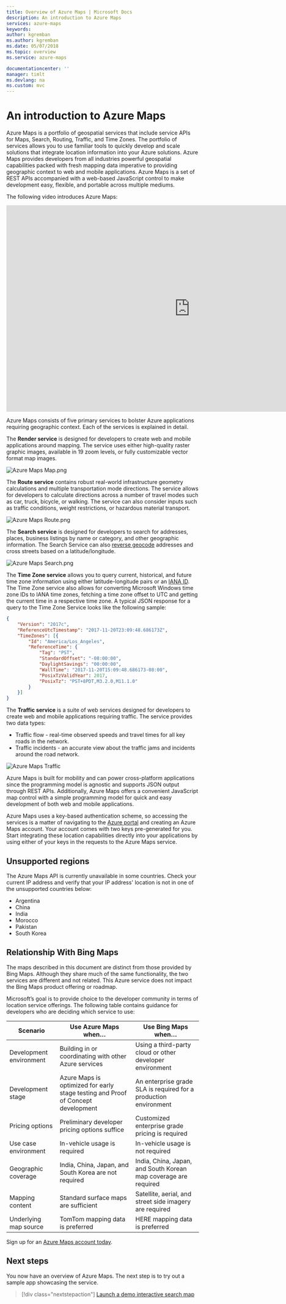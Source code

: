 ```yaml
---
title: Overview of Azure Maps | Microsoft Docs
description: An introduction to Azure Maps
services: azure-maps
keywords: 
author: kgremban
ms.author: kgremban
ms.date: 05/07/2018
ms.topic: overview
ms.service: azure-maps

documentationcenter: ''
manager: timlt
ms.devlang: na
ms.custom: mvc
---
```

 
# An introduction to Azure Maps
Azure Maps is a portfolio of geospatial services that include service APIs for Maps, Search, Routing, Traffic, and Time Zones. The portfolio of services allows you to use familiar tools to quickly develop and scale solutions that integrate location information into your Azure solutions. Azure Maps provides developers from all industries powerful geospatial capabilities packed with fresh mapping data imperative to providing geographic context to web and mobile applications. Azure Maps is a set of REST APIs accompanied with a web-based JavaScript control to make development easy, flexible, and portable across multiple mediums. 

The following video introduces Azure Maps:

<iframe src="https://channel9.msdn.com/Shows/Azure-Friday/Azure-Location-Based-Services/player" width="960" height="540" allowFullScreen frameBorder="0"></iframe>

Azure Maps consists of five primary services to bolster Azure applications requiring geographic context. Each of the services is explained in detail.

The **Render service** is designed for developers to create web and mobile applications around mapping. The service uses either high-quality raster graphic images, available in 19 zoom levels, or fully customizable vector format map images.

![Azure Maps Map.png](media/about-azure-maps/Introduction_Map.png)

The **Route service** contains robust real-world infrastructure geometry calculations and multiple transportation mode directions. The service allows for developers to calculate directions across a number of travel modes such as car, truck, bicycle, or walking. The service can also consider inputs such as traffic conditions, weight restrictions, or hazardous material transport.

![Azure Maps Route.png](media/about-azure-maps/Introduction_Route.png)

The **Search service** is designed for developers to search for addresses, places, business listings by name or category, and other geographic information. The Search Service can also [reverse geocode](https://en.wikipedia.org/wiki/Reverse_geocoding) addresses and cross streets based on a latitude/longitude. 

![Azure Maps Search.png](media/about-azure-maps/Introduction_Search.png)

The **Time Zone service** allows you to query current, historical, and future time zone information using either latitude-longitude pairs or an [IANA ID](http://www.iana.org/). The Time Zone service also allows for converting Microsoft Windows time zone IDs to IANA time zones, fetching a time zone offset to UTC and getting the current time in a respective time zone. A typical JSON response for a query to the Time Zone Service looks like the following sample:

```JSON
{
    "Version": "2017c",
    "ReferenceUtcTimestamp": "2017-11-20T23:09:48.686173Z",
    "TimeZones": [{
        "Id": "America/Los_Angeles",
        "ReferenceTime": {
            "Tag": "PST",
            "StandardOffset": "-08:00:00",
            "DaylightSavings": "00:00:00",
            "WallTime": "2017-11-20T15:09:48.686173-08:00",
            "PosixTzValidYear": 2017,
            "PosixTz": "PST+8PDT,M3.2.0,M11.1.0"
        }
    }]
}
```

The **Traffic service** is a suite of web services designed for developers to create web and mobile applications requiring traffic. The service provides two data types:
* Traffic flow - real-time observed speeds and travel times for all key roads in the network. 
* Traffic incidents - an accurate view about the traffic jams and incidents around the road network.

![Azure Maps Traffic](media/about-azure-maps/Introduction_Traffic.png)

Azure Maps is built for mobility and can power cross-platform applications since the programming model is agnostic and supports JSON output through REST APIs. Additionally, Azure Maps offers a convenient JavaScript map control with a simple programming model for quick and easy development of both web and mobile applications. 

Azure Maps uses a key-based authentication scheme, so accessing the services is a matter of navigating to the [Azure portal](http://portal.azure.com) and creating an Azure Maps account. Your account comes with two keys pre-generated for you. Start integrating these location capabilities directly into your applications by using either of your keys in the requests to the Azure Maps service.

## Unsupported regions
The Azure Maps API is currently unavailable in some countries. Check your current IP address and verify that your IP address' location is not in one of the unsupported countries below:

* Argentina
* China
* India
* Morocco
* Pakistan
* South Korea

## Relationship With Bing Maps
The maps described in this document are distinct from those provided by Bing Maps. Although they share much of the same functionality, the two services are different and not related. This Azure service does not impact the Bing Maps product offering or roadmap.

Microsoft’s goal is to provide choice to the developer community in terms of location service offerings. The following table contains guidance for developers who are deciding which service to use: 

| Scenario | Use Azure Maps when… | Use Bing Maps when… |
| ------------- | ------------- | ------------- |
| Development environment | Building in or coordinating with other Azure services | Using a third-party cloud or other developer environment |
| Development stage  | Azure Maps is optimized for early stage testing and Proof of Concept development | An enterprise grade SLA is required for a production environment |
| Pricing options | Preliminary developer pricing options suffice | Customized enterprise grade pricing is required |
| Use case environment | In-vehicle usage is required | In-vehicle usage is not required |
| Geographic coverage | India, China, Japan, and South Korea are not required | India, China, Japan, and South Korean map coverage are required |
| Mapping content | Standard surface maps are sufficient | Satellite, aerial, and street side imagery are required |
| Underlying map source | TomTom mapping data is preferred | HERE mapping data is preferred |

Sign up for an [Azure Maps account today](http://aka.ms/azurelbsportal).

## Next steps

You now have an overview of Azure Maps. The next step is to try out a sample app showcasing the service.

> [!div class="nextstepaction"]
> [Launch a demo interactive search map](quick-demo-map-app.md)

